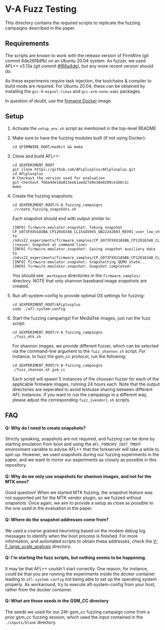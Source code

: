 # V-A Fuzz Testing

This directory contains the required scripts to replicate the fuzzing campaigns described in the paper.

## Requirements

The scripts are known to work with the release version of FirmWire (git commit 6de26f8dfb) on an Ubuntu 20.04 system. As fuzzer, we used AFL++ v3.13a (git commit [#f66a4de](https://github.com/AFLplusplus/AFLplusplus/tree/f66a4de18a013eeb1aed27a9e38e8209ce168c1c)), but any more recent version should do.

As these experiments require task injection, the toolchains & compiler to build mods are required. For Ubuntu 20.04, these can be obtained by installing the `gcc-9-mipsel-linux` and `gcc-arm-none-eabi` packages.

In question of doubt, use the [firmwire Docker](https://github.com/FirmWire/FirmWire/blob/main/Dockerfile) image.

## Setup

1) Activate the `setup_env.sh` script as mentioned in the top-level README

2) Make sure to have the fuzzing modules built (if not using Docker):
    ```
    cd $FIRMWIRE_ROOT/modkit && make
    ```

3) Clone and build AFL++:
    ```
    cd $EXPERIMENT_ROOT
    git clone https://github.com/AFLplusplus/AFLplusplus.git
    cd AFLplusplus
    # Checkout the version used for evaluation
    git checkout f66a4de18a013eeb1aed27a9e38e8209ce168c1c 
    make
    ```

4) Create the fuzzing snapshots:
    ```
    cd $EXPERIMENT_ROOT/V-A_fuzzing_campaigns
    ./create_fuzzing_snapshots.sh
    ```

    Each snapshot should end with output similar to:
    ```
    [INFO] firmwire.emulator.snapshot: Taking snapshot CP_G973FXXU1ASBA_CP12016348_CL15445945_QB22242603_REV01_user_low_ship.tar.md5 to /ndss22_experiments/firmware_samples/CP_G973FXXU1ASBA_CP12016348_CL15445945_QB22242603_REV01_user_low_ship.tar.md5_workspace/snapshots.qcow2 (reason: Snapshot at command line)
    [INFO] firmwire.emulator.snapshot: Saving snapshot auxiliary data to /ndss22_experiments/firmware_samples/CP_G973FXXU1ASBA_CP12016348_CL15445945_QB22242603_REV01_user_low_ship.tar.md5_workspace/CP_G973FXXU1ASBA_CP12016348_CL15445945_QB22242603_REV01_user_low_ship.tar.md5.snapinfo
    [INFO] firmwire.emulator.snapshot: Snapshotting QEMU state...
    [INFO] firmwire.emulator.snapshot: Snapshot completed!
    ```

    You should see `_workspace` directories in the `firmware_samples/` directory.
    NOTE that only shannon baseband image snapshots are created.

5) Run afl-system-config to provide optimal OS settings for fuzzing:
    ```
    cd $EXPERIMENT_ROOT/AFLplusplus
    sudo ./afl-system-config
    ```

6) Start the fuzzing campaings! For MediaTek images, just run the fuzz script:
    ```
    cd $EXPERIMENT_ROOT/V-A_fuzzing_campaigns
    ./fuzz_mtk.sh
    ```

    For shannon images, we provide different fuzzer, which can be selected via the command-line argument to the `fuzz_shannon.sh` script. For instance, to fuzz the gsm_cc protocol, run the following:
    ```
    cd $EXPERIMENT_ROOT/V-A-fuzzing_campaigns
    ./fuzz_shannon.sh gsm_cc
    ```

    Each script will spawn 5 instances of the choosen fuzzer for each of the applicable firmware images, running 24 hours each. Note that the output directories are seperated to avoid testcase sharing between different AFL instances. If you want to run the campaings in a different way, please adjust the corresponding `fuzz_{vendor}.sh` scripts.

## FAQ

#### Q: Why do I need to create snapshots?

Strictly speaking, snapshots are not required, and fuzzing can be done by starting emulation from boot and using the `AFL_FORKSRV_INIT_TMOUT` environment variable to advise AFL++ that the forkserver will take a while to spin up. However, we used snapshots during our fuzzing experiments in the paper, and we want to mirror our experiments as closely as possible in this repository.

#### Q: Why do we only use snapshots for shannon images, and not for the MTK ones?

Good question! When we started MTK fuzzing, the snapshot feature was not supported yet for the MTK vendor plugin, so we fuzzed without snapshots. Once again, we aim to provide a setup as close as possible to the one used in the evaluation in the paper.

#### Q: Where do the snapshot addresses come from?

We used a coarse grained heuristing based on the modem debug log messages to identify when the boot process is finished. For more information, and automated scripts to obtain these addresses, check the [V-F_large_scale_analysis](../V-F_large_scale_analysis) directory.

#### Q: I'm starting the fuzz scripts, but nothing seems to be happening.

It may be that AFL++ couldn't start correctly. One reason, for instance, could be that you are running the experiments inside the docker container leading to `afl-system-config` not being able to set up the operating system properly. As workaround, try to execute afl-system-config from your host, rather from the docker container.

#### Q: What are those seeds in the GSM_CC directory

The seeds we used for our 24h gsm_cc fuzzing campaign come from a prior gsm_cc fuzzing session, which used the input contained in the `./inputs/blank` directory.

